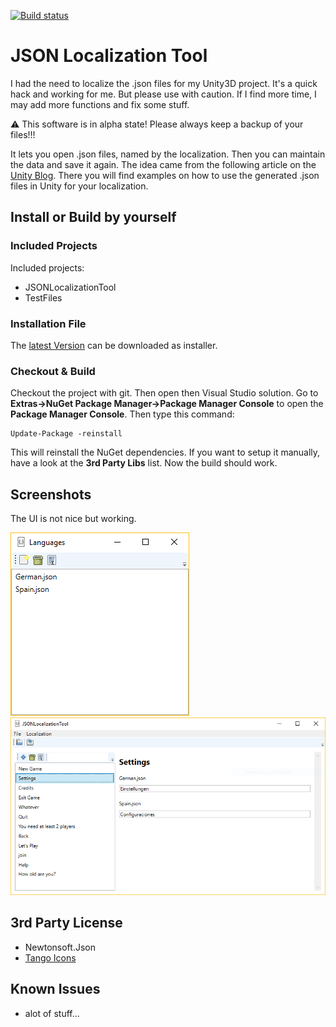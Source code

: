 ﻿[![Build status](https://ci.appveyor.com/api/projects/status/nphr7ksl5y8shf8o/branch/master?svg=true)](https://ci.appveyor.com/project/DerKnob/jsonlocalizationtool/branch/master)

# JSON Localization Tool
I had the need to localize the .json files for my Unity3D project.
It's a quick hack and working for me. But please use with caution. If I find more time, I may add more functions and fix some stuff.

:warning: This software is in alpha state! Please always keep a backup of your files!!!

It lets you open .json files, named by the localization. Then you can maintain the data and save it again. The idea came from the following article on the [Unity Blog](https://learn.unity.com/tutorial/recorded-video-session-localization-tools#5c7f8528edbc2a002053b66a). There you will find examples on how to use the generated .json files in Unity for your localization.


## Install or Build by yourself
### Included Projects
Included projects:
- JSONLocalizationTool
- TestFiles

### Installation File
The [latest Version](https://github.com/DerKnob/JSONLocalizationTool/releases/latest) can be downloaded as installer.

### Checkout & Build
Checkout the project with git. Then open then Visual Studio solution. Go to **Extras->NuGet Package Manager->Package Manager Console** to open the **Package Manager Console**.
Then type this command:
```
Update-Package -reinstall
```
This will reinstall the NuGet dependencies. If you want to setup it manually, have a look at the **3rd Party Libs** list. Now the build should work.

## Screenshots
The UI is not nice but working.

![Main Window](__ressourcen/screenshots/screenshot_01.png)
![Languages Window](__ressourcen/screenshots/screenshot_02.png)

## 3rd Party License
- Newtonsoft.Json
- [Tango Icons](http://tango.freedesktop.org/Tango_Desktop_Project)

## Known Issues
- alot of stuff...